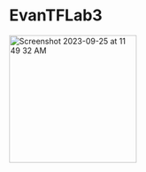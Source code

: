 # EvanTFLab3
<img width="230" alt="Screenshot 2023-09-25 at 11 49 32 AM" src="https://github.com/Evalenc6/EvanTFLab3/assets/117995655/32c00ec5-58a9-4c61-b21c-7c17065ae816">
